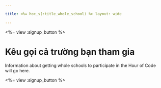 ```yaml
---

title: <%= hoc_s(:title_whole_school) %> layout: wide

---
```


<%= view :signup_button %>

# Kêu gọi cả trường bạn tham gia

Information about getting whole schools to participate in the Hour of Code will go here.

<%= view :signup_button %>